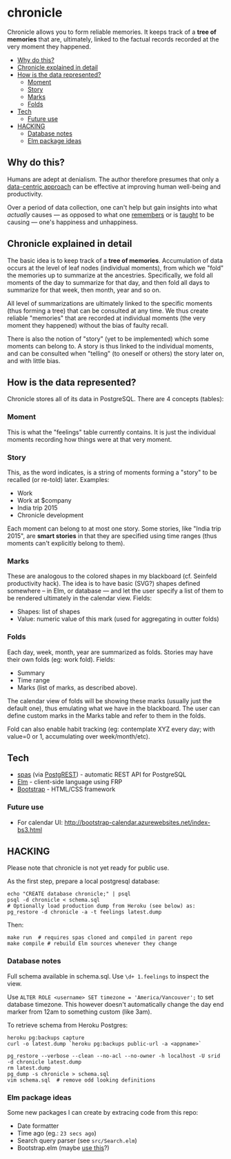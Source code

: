 # chronicle

Chronicle allows you to form reliable memories. It keeps track of a **tree of memories** that are, ultimately, linked to the factual records recorded at the very moment they happened.

<!-- TOC generated using https://github.com/jonschlinkert/markdown-toc
And then remove the trailing `-` in links
-->
  * [Why do this?](#why-do-this)
  * [Chronicle explained in detail](#chronicle-explained-in-detail)
  * [How is the data represented?](#how-is-the-data-represented)
    + [Moment](#moment)
    + [Story](#story)
    + [Marks](#marks)
    + [Folds](#folds)
  * [Tech](#tech)
    + [Future use](#future-use)
  * [HACKING](#hacking)
    + [Database notes](#database-notes)
    + [Elm package ideas](#elm-package-ideas)

## Why do this?

Humans are adept at denialism. The author therefore presumes that only a [data-centric approach](http://www.theatlantic.com/business/archive/2013/10/how-google-uses-data-to-build-a-better-worker/280347/) can be effective at improving human well-being and productivity.

Over a period of data collection, one can't help but gain insights into what *actually* causes — as opposed to what one [remembers](https://en.wikipedia.org/wiki/List_of_memory_biases) or
is [taught](https://en.wikipedia.org/wiki/Social_conditioning) to be causing — one's happiness and unhappiness.

## Chronicle explained in detail

The basic idea is to keep track of a **tree of memories**. Accumulation of data occurs at the level of leaf nodes (individual moments), from which we "fold" the memories up to summarize at the ancestries. Specifically, we fold all moments of the day to summarize for that day, and then fold all days to summarize for that week, then month, year and so on.

All level of summarizations are ultimately linked to the specific moments (thus forming a tree) that can be consulted at any time. We thus create reliable "memories" that are recorded at individual moments (the very moment they happened) without the bias of faulty recall.

There is also the notion of "story" (yet to be implemented) which some moments can belong to. A story is thus linked to the individual moments, and can be consulted when "telling" (to oneself or others) the story later on, and with little bias.

## How is the data represented?

Chronicle stores all of its data in PostgreSQL. There are 4 concepts (tables):

### Moment

This is what the "feelings" table currently contains. It is just the individual moments recording how things were at that very moment.

### Story

This, as the word indicates, is a string of moments forming a "story" to be recalled (or re-told) later. Examples:

* Work
* Work at $company
* India trip 2015
* Chronicle development

Each moment can belong to at most one story. Some stories, like "India trip 2015", are **smart stories** in that they are specified using time ranges (thus moments can't explicitly belong to them).

### Marks

These are analogous to the colored shapes in my blackboard (cf. Seinfeld productivity hack). The idea is to have basic (SVG?) shapes defined somewhere – in Elm, or database — and let the user specify a list of them to be rendered ultimately in the calendar view. Fields:

* Shapes: list of shapes
* Value: numeric value of this mark (used for aggregating in outter folds)

### Folds

Each day, week, month, year are summarized as folds. Stories may have their own folds (eg: work fold). Fields:

* Summary
* Time range
* Marks (list of marks, as described above).

The calendar view of folds will be showing these marks (usually just the default one), thus emulating what we have in the blackboard. The user can define custom marks in the Marks table and refer to them in the folds.

Fold can also enable habit tracking (eg: contemplate XYZ every day; with value=0 or 1, accumulating over week/month/etc).

## Tech

* [spas](https://github.com/srid/spas) (via [PostgREST](https://github.com/begriffs/postgrest)) - automatic REST API for PostgreSQL
* [Elm](http://elm-lang.org/) - client-side language using FRP
* [Bootstrap](http://getbootstrap.com/) - HTML/CSS framework

### Future use

* For calendar UI: http://bootstrap-calendar.azurewebsites.net/index-bs3.html

## HACKING

Please note that chronicle is not yet ready for public use.

As the first step, prepare a local postgresql database:

```
echo "CREATE database chronicle;" | psql
psql -d chronicle < schema.sql
# Optionally load production dump from Heroku (see below) as:
pg_restore -d chronicle -a -t feelings latest.dump

```

Then:

```
make run  # requires spas cloned and compiled in parent repo
make compile # rebuild Elm sources whenever they change
```


### Database notes

Full schema available in schema.sql. Use `\d+ 1.feelings` to inspect the view.

Use `ALTER ROLE <username> SET timezone = 'America/Vancouver';` to set database timezone. This however doesn't automatically change the day end marker from 12am to something custom (like 3am).

To retrieve schema from Heroku Postgres:

```
heroku pg:backups capture
curl -o latest.dump `heroku pg:backups public-url -a <appname>`

pg_restore --verbose --clean --no-acl --no-owner -h localhost -U srid -d chronicle latest.dump
rm latest.dump
pg_dump -s chronicle > schema.sql
vim schema.sql  # remove odd looking definitions
```

### Elm package ideas

Some new packages I can create by extracing code from this repo:

* Date formatter
* Time ago (eg.: `23 secs ago`)
* Search query parser (see `src/Search.elm`)
* Bootstrap.elm (maybe [use this](https://github.com/circuithub/elm-bootstrap-html)?)

